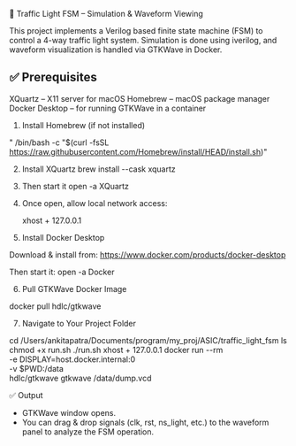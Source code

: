 🚦 Traffic Light FSM – Simulation & Waveform Viewing

This project implements a Verilog based finite state machine (FSM) to control a 4-way traffic light system. Simulation is done using iverilog, and waveform visualization is handled via GTKWave in Docker.

✅ Prerequisites
--------------------------------
XQuartz – X11 server for macOS
Homebrew – macOS package manager
Docker Desktop – for running GTKWave in a container

1. Install Homebrew (if not installed)
   
  " /bin/bash -c "$(curl -fsSL https://raw.githubusercontent.com/Homebrew/install/HEAD/install.sh)"

2. Install XQuartz
   brew install --cask xquartz

3. Then start it
   open -a XQuartz

4. Once open, allow local network access:
   
   xhost + 127.0.0.1

5. Install Docker Desktop

Download & install from: https://www.docker.com/products/docker-desktop

Then start it:
open -a Docker

6. Pull GTKWave Docker Image

docker pull hdlc/gtkwave

7. Navigate to Your Project Folder

cd /Users/ankitapatra/Documents/program/my_proj/ASIC/traffic_light_fsm
ls
chmod +x run.sh
./run.sh
xhost + 127.0.0.1
docker run --rm \
  -e DISPLAY=host.docker.internal:0 \
  -v $PWD:/data \
  hdlc/gtkwave gtkwave /data/dump.vcd


 ✅ Output

- GTKWave window opens.
- You can drag & drop signals (clk, rst, ns_light, etc.) to the waveform panel to analyze the FSM operation.




   
